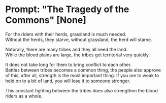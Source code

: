 # Prompt: "The Tragedy of the Commons" [None]

For the riders with their herds, grassland is much needed.  
Without the herds, they starve, without grassland, the herd will starve.

Naturally, there are many tribes and they all need the land.  
While the blood plains are large, the tribes get territorial very quickly.

It does not take long for them to bring conflict to each other.  
Battles between tribes becomes a common thing, the people also approve of this, after all, strength is the most important thing. If you are to weak to hold on to a bit of land, you will lose it to someone stronger.

This constant fighting between the tribes does also strengthen the blood riders as a whole.
